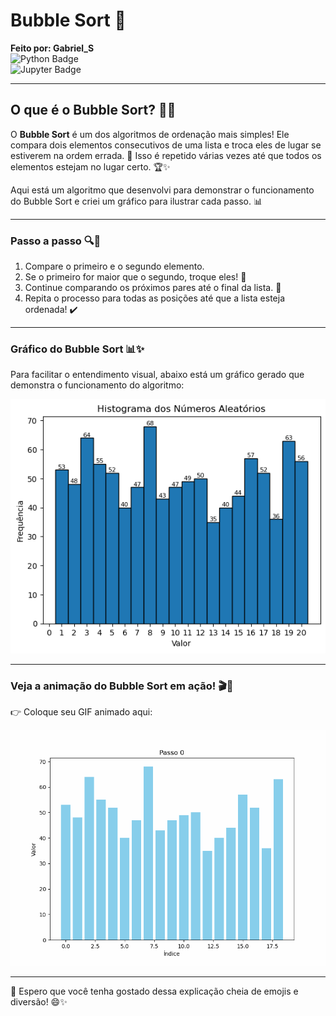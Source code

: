 # Bubble Sort 🎉

**Feito por: Gabriel_S**  
![Python Badge](https://img.shields.io/badge/python-3776AB?style=for-the-badge&logo=python&logoColor=white)  
![Jupyter Badge](https://img.shields.io/badge/Jupyter_Notebook-F37626?style=for-the-badge&logo=jupyter&logoColor=white)

---

## O que é o Bubble Sort? 🧠💡

O **Bubble Sort** é um dos algoritmos de ordenação mais simples! Ele compara dois elementos consecutivos de uma lista e troca eles de lugar se estiverem na ordem errada. 🧐 Isso é repetido várias vezes até que todos os elementos estejam no lugar certo. 🏆✨

Aqui está um algoritmo que desenvolvi para demonstrar o funcionamento do Bubble Sort e criei um gráfico para ilustrar cada passo. 📊

---

### Passo a passo 🔍🔢

1. Compare o primeiro e o segundo elemento.
2. Se o primeiro for maior que o segundo, troque eles! 🔄
3. Continue comparando os próximos pares até o final da lista. 📏
4. Repita o processo para todas as posições até que a lista esteja ordenada! ✔️

---

### Gráfico do Bubble Sort 📊✨

Para facilitar o entendimento visual, abaixo está um gráfico gerado que demonstra o funcionamento do algoritmo:

![Espaço para o Gráfico](imag.png)

---

### Veja a animação do Bubble Sort em ação! 🎬🔄

👉 Coloque seu GIF animado aqui:

![Espaço para o GIF](sorting_animation.gif)

---

🎉 Espero que você tenha gostado dessa explicação cheia de emojis e diversão! 😄✨

